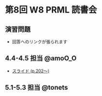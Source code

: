第8回 W8 PRML 読書会
====

演習問題
----

- 回答へのリンクが張られます

4.4-4.5 担当 @amoO_O
----

- [スライド (p.202～)](https://github.com/daimatz/w8prml/blob/master/files/2012-12-10/prml4-3-4-5.pdf?raw=true)

5.1-5.3 担当 @tonets
----


